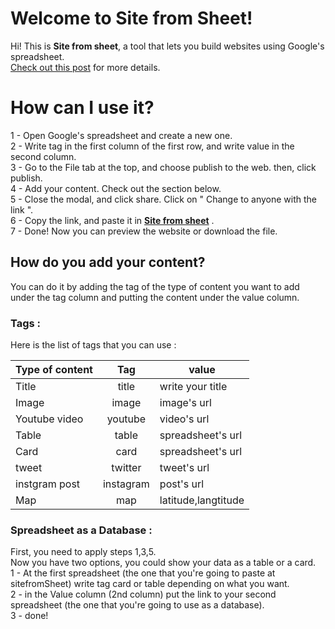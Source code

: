 # Welcome to Site from Sheet!

Hi! This is  **Site from sheet**, a tool that lets you build websites using Google's spreadsheet. \
[Check out this post](https://dev.to/hohooio823/my-100-days-build-websites-using-spreadsheets-30ec) for more details.

# How can I use it?

1  -  Open Google's spreadsheet and create a new one. \
2 -  Write tag in the first column of the first row, and write value in the second column. \
3 - Go to the File tab at the top, and choose publish to the web. then, click publish. \
4 - Add your content. Check out the section below. \
5 - Close the modal, and click share. Click on " Change to anyone with the link ". \
6 - Copy the link, and paste it in [**Site from sheet**](https://site-from-sheet.herokuapp.com/) . \
7 - Done! Now you can preview the website or download the file.
## How do you add your content?

You can do it by adding the tag of the type of content you want to add under the tag column and putting the content under the value column.

### Tags :

Here is the list of tags that you can use :

|Type of content|Tag|value|
| --------------- |:--------------:|--------------|
|Title|title|write your title|
|Image|image|image's url|
|Youtube video|youtube|video's url|
|Table|table|spreadsheet's url|
|Card|card|spreadsheet's url|
|tweet|twitter|tweet's url|
|instgram post|instagram|post's url|
|Map|map|latitude,langtitude|

### Spreadsheet as a Database :
First, you need to apply steps 1,3,5. \
Now you have two options, you could show your data as a table or a card. \
1 - At the first spreadsheet (the one that you're going to paste at sitefromSheet) write tag card or table depending on what you want. \
2 - in the Value column (2nd column) put the link to your second spreadsheet (the one that you're going to use as a database). \
3 - done! 
